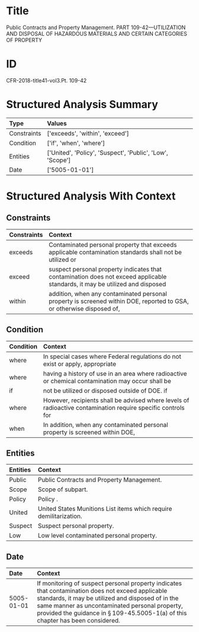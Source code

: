 # Title

 Public Contracts and Property Management. PART 109-42—UTILIZATION AND DISPOSAL OF HAZARDOUS MATERIALS AND CERTAIN CATEGORIES OF PROPERTY


# ID

 CFR-2018-title41-vol3.Pt. 109-42


# Structured Analysis Summary

| Type        | Values                                                    |
|:------------|:----------------------------------------------------------|
| Constraints | ['exceeds', 'within', 'exceed']                           |
| Condition   | ['if', 'when', 'where']                                   |
| Entities    | ['United', 'Policy', 'Suspect', 'Public', 'Low', 'Scope'] |
| Date        | ['5005-01-01']                                            |


# Structured Analysis With Context

 


## Constraints

| Constraints   | Context                                                                                                                      |
|:--------------|:-----------------------------------------------------------------------------------------------------------------------------|
| exceeds       | Contaminated personal property that  exceeds applicable contamination standards shall not be utilized or                     |
| exceed        | suspect personal property indicates that contamination does not exceed applicable standards, it may be utilized and disposed |
| within        | addition, when any contaminated personal property is screened within DOE, reported to GSA, or otherwise disposed of,         |


## Condition

| Condition   | Context                                                                                                       |
|:------------|:--------------------------------------------------------------------------------------------------------------|
| where       | In special cases  where Federal regulations do not exist or apply, appropriate                                |
| where       | having a history of use in an area where radioactive or chemical contamination may occur shall be             |
| if          | not be utilized or disposed outside of DOE. if                                                                |
| where       | However, recipients shall be advised  where levels of radioactive contamination require specific controls for |
| when        | In addition,  when any contaminated personal property is screened within DOE,                                 |


## Entities

| Entities   | Context                                                             |
|:-----------|:--------------------------------------------------------------------|
| Public     | Public  Contracts and Property Management.                          |
| Scope      | Scope  of subpart.                                                  |
| Policy     | Policy .                                                            |
| United     | United  States Munitions List items which require demilitarization. |
| Suspect    | Suspect  personal property.                                         |
| Low        | Low  level contaminated personal property.                          |


## Date

| Date       | Context                                                                                                                                                                                                                                                                                              |
|:-----------|:-----------------------------------------------------------------------------------------------------------------------------------------------------------------------------------------------------------------------------------------------------------------------------------------------------|
| 5005-01-01 | If monitoring of suspect personal property indicates that contamination does not exceed applicable standards, it may be utilized and disposed of in the same manner as uncontaminated personal property, provided the guidance in &#167;&#8201;109-45.5005-1(a) of this chapter has been considered. |


